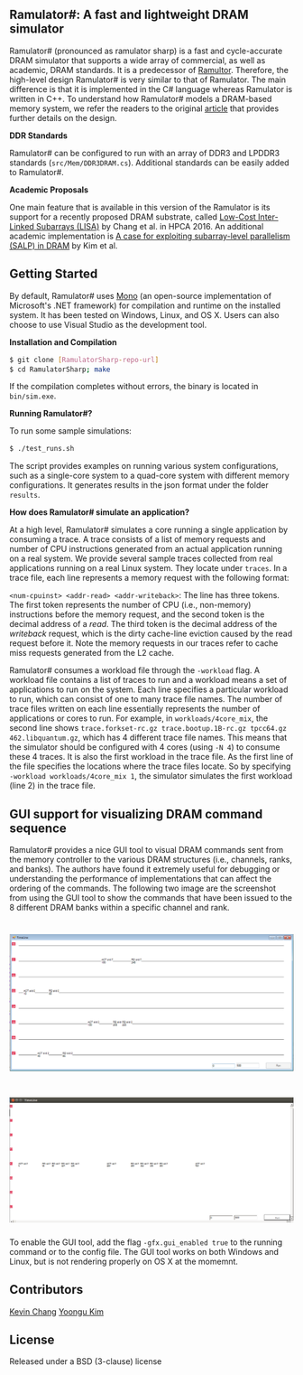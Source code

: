 ## Ramulator#: A fast and lightweight DRAM simulator

Ramulator# (pronounced as ramulator sharp) is a fast and cycle-accurate DRAM
simulator that supports a wide array of commercial, as well as academic, DRAM
standards. It is a predecessor of
[Ramultor](https://github.com/CMU-SAFARI/ramulator). Therefore, the high-level
design Ramulator# is very similar to that of Ramulator. The main difference is
that it is implemented in the C# language whereas Ramulator is written in C++.
To understand how Ramulator# models a DRAM-based memory system, we refer the
readers to the original
[article](https://users.ece.cmu.edu/~omutlu/pub/ramulator_dram_simulator-ieee-cal15.pdf)
that provides further details on the design.

**DDR Standards**

Ramulator# can be configured to run with an array of DDR3 and
LPDDR3 standards (`src/Mem/DDR3DRAM.cs`). Additional standards can be easily
added to Ramulator#.


**Academic Proposals**

One main feature that is available in this version of the Ramulator is its
support for a recently proposed DRAM substrate, called [Low-Cost Inter-Linked
Subarrays
(LISA)](https://users.ece.cmu.edu/~kevincha/papers/kchang_lisa_hpca2016.pdf) by
Chang et al. in HPCA 2016. An additional academic implementation is [A case for
exploiting subarray-level parallelism (SALP) in
DRAM](http://ieeexplore.ieee.org/xpl/articleDetails.jsp?arnumber=6237032) by
Kim et al.

## Getting Started

By default, Ramulator# uses [Mono](http://www.mono-project.com/) (an
open-source implementation of Microsoft's .NET framework) for compilation and
runtime on the installed system. It has been tested on Windows, Linux, and OS
X. Users can also choose to use Visual Studio as the development tool.

**Installation and Compilation**
```sh
$ git clone [RamulatorSharp-repo-url]
$ cd RamulatorSharp; make
```

If the compilation completes without errors, the binary is located in `bin/sim.exe`.

**Running Ramulator#?**

To run some sample simulations:
```sh
$ ./test_runs.sh
```

The script provides examples on running various system configurations, such as
a single-core system to a quad-core system with different memory configurations.
It generates results in the json format under the folder `results`.

**How does Ramulator# simulate an application?**

At a high level, Ramulator# simulates a core running a single application by
consuming a trace. A trace consists of a list of memory requests and number of
CPU instructions generated from an actual application running on a real system.
We provide several sample traces collected from real applications running on a
real Linux system. They locate under `traces`. In a trace file, each line
represents a memory request with the following format:

`<num-cpuinst> <addr-read> <addr-writeback>`: The line has three tokens. The
first token represents the number of CPU (i.e., non-memory) instructions before
the memory request, and the second token is the decimal address of a *read*.
The third token is the decimal address of the *writeback* request, which is the
dirty cache-line eviction caused by the read request before it. Note the memory
requests in our traces refer to cache miss requests generated from the L2 cache.

Ramulator# consumes a workload file through the `-workload` flag. A workload
file contains a list of traces to run and a workload means a set of
applications to run on the system. Each line specifies a particular workload to
run, which can consist of one to many trace file names. The number of trace
files written on each line essentially represents the number of applications or
cores to run. For example, in `workloads/4core_mix`, the second line shows
`trace.forkset-rc.gz trace.bootup.1B-rc.gz tpcc64.gz 462.libquantum.gz`, which
has 4 different trace file names. This means that the simulator should be
configured with 4 cores (using `-N 4`) to consume these 4 traces. It is also
the first workload in the trace file. As the first line of the file specifies
the locations where the trace files locate. So by specifying `-workload
workloads/4core_mix 1`, the simulator simulates the first workload (line 2) in
the trace file.

## GUI support for visualizing DRAM command sequence

Ramulator# provides a nice GUI tool to visual DRAM commands sent from the
memory controller to the various DRAM structures (i.e., channels, ranks, and
    banks). The authors have found it extremely useful for debugging or
understanding the performance of implementations that can affect the ordering
of the commands. The following two image are the screenshot from using the GUI
tool to show the commands that have been issued to the 8 different DRAM banks
within a specific channel and rank.

# ![gui](media/debug_gui_cmd_timeline_windows.png)
# ![gui](media/debug_gui_cmd_timeline_linux.png)

To enable the GUI tool, add the flag ``-gfx.gui_enabled true`` to the running command or to the config file. The GUI tool works on both Windows and Linux, but is not rendering properly on OS X at the momemnt.

## Contributors

[Kevin Chang](https://users.ece.cmu.edu/~kevincha/)
[Yoongu Kim](https://users.ece.cmu.edu/~yoonguk/)

## License

Released under a BSD (3-clause) license
